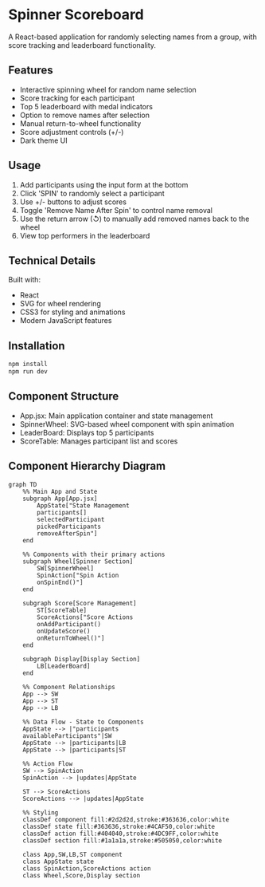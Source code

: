 # Spinner Scoreboard

A React-based application for randomly selecting names from a group, with score tracking and leaderboard functionality.

## Features

- Interactive spinning wheel for random name selection
- Score tracking for each participant
- Top 5 leaderboard with medal indicators
- Option to remove names after selection
- Manual return-to-wheel functionality
- Score adjustment controls (+/-)
- Dark theme UI

## Usage

1. Add participants using the input form at the bottom
2. Click 'SPIN' to randomly select a participant
3. Use +/- buttons to adjust scores
4. Toggle 'Remove Name After Spin' to control name removal
5. Use the return arrow (↺) to manually add removed names back to the wheel
6. View top performers in the leaderboard

## Technical Details

Built with:
- React
- SVG for wheel rendering
- CSS3 for styling and animations
- Modern JavaScript features

## Installation

```bash
npm install
npm run dev
```

## Component Structure

- App.jsx: Main application container and state management
- SpinnerWheel: SVG-based wheel component with spin animation
- LeaderBoard: Displays top 5 participants
- ScoreTable: Manages participant list and scores

## Component Hierarchy Diagram

```mermaid
graph TD
    %% Main App and State
    subgraph App[App.jsx]
        AppState["State Management
        participants[]
        selectedParticipant
        pickedParticipants
        removeAfterSpin"]
    end

    %% Components with their primary actions
    subgraph Wheel[Spinner Section]
        SW[SpinnerWheel]
        SpinAction["Spin Action
        onSpinEnd()"]
    end

    subgraph Score[Score Management]
        ST[ScoreTable]
        ScoreActions["Score Actions
        onAddParticipant()
        onUpdateScore()
        onReturnToWheel()"]
    end

    subgraph Display[Display Section]
        LB[LeaderBoard]
    end

    %% Component Relationships
    App --> SW
    App --> ST
    App --> LB

    %% Data Flow - State to Components
    AppState --> |"participants
    availableParticipants"|SW
    AppState --> |participants|LB
    AppState --> |participants|ST

    %% Action Flow
    SW --> SpinAction
    SpinAction --> |updates|AppState
    
    ST --> ScoreActions
    ScoreActions --> |updates|AppState

    %% Styling
    classDef component fill:#2d2d2d,stroke:#363636,color:white
    classDef state fill:#363636,stroke:#4CAF50,color:white
    classDef action fill:#404040,stroke:#4DC9FF,color:white
    classDef section fill:#1a1a1a,stroke:#505050,color:white

    class App,SW,LB,ST component
    class AppState state
    class SpinAction,ScoreActions action
    class Wheel,Score,Display section